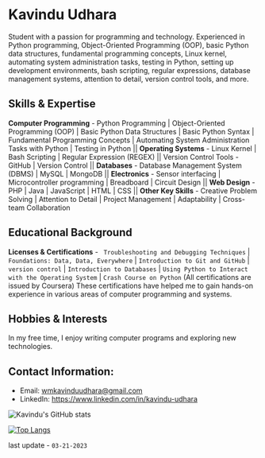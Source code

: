 # Kavindu Udhara

Student with a passion for programming and technology. Experienced in Python programming, Object-Oriented Programming (OOP), basic Python data structures, fundamental programming concepts, Linux kernel, automating system administration tasks, testing in Python, setting up development environments, bash scripting, regular expressions, database management systems, attention to detail, version control tools, and more.

## Skills & Expertise
**Computer Programming** - Python Programming | Object-Oriented Programming (OOP) | Basic Python Data Structures | Basic Python Syntax | Fundamental Programming Concepts | Automating System Administration Tasks with Python | Testing in Python || **Operating Systems** - Linux Kernel | Bash Scripting | Regular Expression (REGEX) || Version Control Tools - GitHub | Version Control || **Databases** - Database Management System (DBMS) | MySQL | MongoDB || **Electronics** - Sensor interfacing | Microcontroller programming | Breadboard | Circuit Design || **Web Design** - PHP | Java | JavaScript | HTML | CSS || **Other Key Skills** - Creative Problem Solving | Attention to Detail | Project Management | Adaptability | Cross-team Collaboration

## Educational Background
**Licenses & Certifications** - ` Troubleshooting and Debugging Techniques` | `Foundations: Data, Data, Everywhere` | `Introduction to Git and GitHub` | `version control` | `Introduction to Databases` | `Using Python to Interact with the Operating System` | `Crash Course on Python` (All certifications are issued by Coursera) These certifications have helped me to gain hands-on experience in various areas of computer programming and systems.

## Hobbies & Interests
In my free time, I enjoy writing computer programs and exploring new technologies.

## Contact Information:
- Email: wmkavinduudhara@gmail.com
- LinkedIn: https://www.linkedin.com/in/kavindu-udhara

![Kavindu's GitHub stats](https://github-readme-stats.vercel.app/api?username=KavinduUdhara&show_icons=true&theme=dark)


[![Top Langs](https://github-readme-stats.vercel.app/api/top-langs/?username=KavinduUdhara&theme=dark&layout=compact)](https://github.com/anuraghazra/github-readme-stats)

last update - `03-21-2023`
